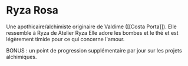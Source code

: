 # Ryza Rosa
Une apothicaire/alchimiste originaire de Valdime ([[Costa Porta]]). Elle ressemble à Ryza de Atelier Ryza
Elle adore les bombes et le thé et est légèrement timide pour ce qui concerne l'amour.

BONUS : un point de progression supplémentaire par jour sur les projets alchimiques.